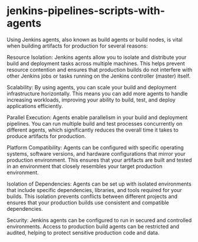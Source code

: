 # jenkins-pipelines-scripts-with-agents

Using Jenkins agents, also known as build agents or build nodes, is vital when building artifacts for production for several reasons:

Resource Isolation: Jenkins agents allow you to isolate and distribute your build and deployment tasks across multiple machines. This helps prevent resource contention and ensures that production builds do not interfere with other Jenkins jobs or tasks running on the Jenkins controller (master) itself.

Scalability: By using agents, you can scale your build and deployment infrastructure horizontally. This means you can add more agents to handle increasing workloads, improving your ability to build, test, and deploy applications efficiently.

Parallel Execution: Agents enable parallelism in your build and deployment pipelines. You can run multiple build and test processes concurrently on different agents, which significantly reduces the overall time it takes to produce artifacts for production.

Platform Compatibility: Agents can be configured with specific operating systems, software versions, and hardware configurations that mirror your production environment. This ensures that your artifacts are built and tested in an environment that closely resembles your target production environment.

Isolation of Dependencies: Agents can be set up with isolated environments that include specific dependencies, libraries, and tools required for your builds. This isolation prevents conflicts between different projects and ensures that your production builds use consistent and compatible dependencies.

Security: Jenkins agents can be configured to run in secured and controlled environments. Access to production build agents can be restricted and audited, helping to protect sensitive production code and data.
